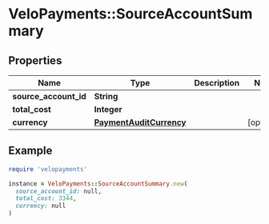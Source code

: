 # VeloPayments::SourceAccountSummary

## Properties

| Name | Type | Description | Notes |
| ---- | ---- | ----------- | ----- |
| **source_account_id** | **String** |  |  |
| **total_cost** | **Integer** |  |  |
| **currency** | [**PaymentAuditCurrency**](PaymentAuditCurrency.md) |  | [optional] |

## Example

```ruby
require 'velopayments'

instance = VeloPayments::SourceAccountSummary.new(
  source_account_id: null,
  total_cost: 3344,
  currency: null
)
```

